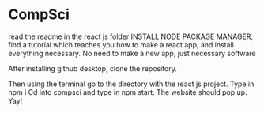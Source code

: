 # CompSci
read the readme in the react js folder
INSTALL NODE PACKAGE MANAGER, find a tutorial which teaches you how to make a react app, and install everything necessary. No need to make a new app, just necessary software

After installing github desktop, clone the repository.

Then using the terminal go to the directory with the react js project. Type in npm i
Cd into compsci and type in npm start. 
The website should pop up. Yay!
